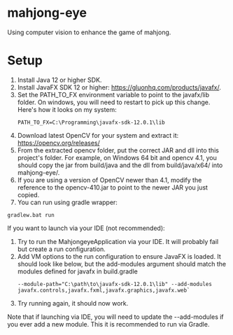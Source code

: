 # mahjong-eye
Using computer vision to enhance the game of mahjong.

# Setup
1. Install Java 12 or higher SDK.
1. Install JavaFX SDK 12 or higher: https://gluonhq.com/products/javafx/. 
1. Set the PATH_TO_FX environment variable to point to the javafx/lib folder. On windows, you will need to restart to pick up this change. Here's how it looks on my system:
    ````
    PATH_TO_FX=C:\Programming\javafx-sdk-12.0.1\lib
    ````
3. Download latest OpenCV for your system and extract it: https://opencv.org/releases/
4. From the extracted opencv folder, put the correct JAR and dll into this project's folder. For example, on Windows 64 bit and opencv 4.1, you should copy the jar from build/java and the dll from build/java/x64/ into mahjong-eye/.
4. If you are using a version of OpenCV newer than 4.1, modify the reference to the opencv-410.jar to point to the newer JAR you just copied.
5. You can run using gradle wrapper:
````
gradlew.bat run
````

If you want to launch via your IDE (not recommended):
1. Try to run the MahjongeyeApplication via your IDE. It will probably fail but create a run configuration.
2. Add VM options to the run configuration to ensure JavaFX is loaded. It should look like below, but the add-modules argument should match the modules defined for javafx in build.gradle
   ```
   --module-path="C:\path\to\javafx-sdk-12.0.1\lib" --add-modules javafx.controls,javafx.fxml,javafx.graphics,javafx.web`
   ```
3. Try running again, it should now work.

Note that if launching via IDE, you will need to update the --add-modules if you ever add a new module. This it is recommended to run via Gradle.

